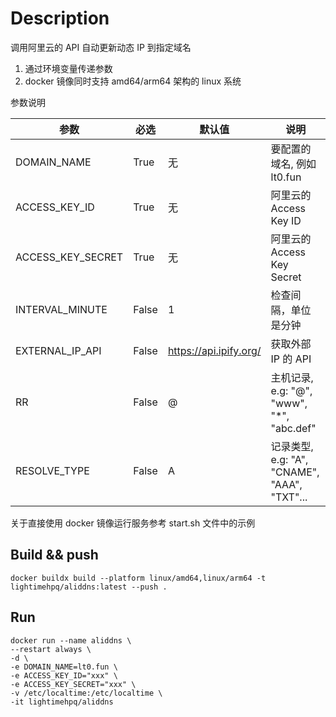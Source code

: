 # Description

调用阿里云的 API 自动更新动态 IP 到指定域名

1. 通过环境变量传递参数
2. docker 镜像同时支持 amd64/arm64 架构的 linux 系统


参数说明

| 参数 | 必选 | 默认值 | 说明 |
| - | - | - | - | 
| DOMAIN_NAME | True | 无 | 要配置的域名, 例如 lt0.fun
| ACCESS_KEY_ID | True | 无 | 阿里云的 Access Key ID
| ACCESS_KEY_SECRET | True | 无 | 阿里云的 Access Key Secret
| INTERVAL_MINUTE | False | 1 | 检查间隔，单位是分钟
| EXTERNAL_IP_API | False | https://api.ipify.org/ | 获取外部 IP 的 API
| RR | False | @ | 主机记录, e.g: "@", "www", "*", "abc.def"
| RESOLVE_TYPE | False | A | 记录类型, e.g: "A", "CNAME", "AAA", "TXT"...

关于直接使用 docker 镜像运行服务参考 start.sh 文件中的示例


## Build && push
```
docker buildx build --platform linux/amd64,linux/arm64 -t lightimehpq/aliddns:latest --push .
```

## Run
```
docker run --name aliddns \
--restart always \
-d \
-e DOMAIN_NAME=lt0.fun \
-e ACCESS_KEY_ID="xxx" \
-e ACCESS_KEY_SECRET="xxx" \
-v /etc/localtime:/etc/localtime \
-it lightimehpq/aliddns
```